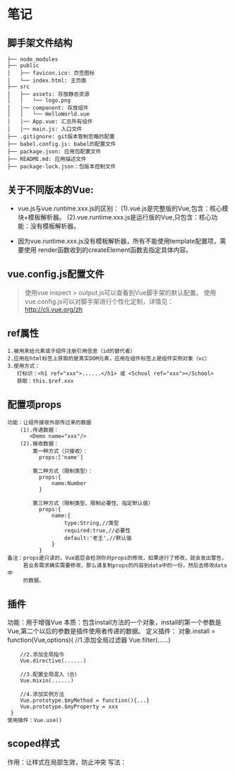 
# 笔记

## 脚手架文件结构

	├── node_modules 
	├── public
	│   ├── favicon.ico: 页签图标
	│   └── index.html: 主页面
	├── src
	│   ├── assets: 存放静态资源
	│   │   └── logo.png
	│   │── component: 存放组件
	│   │   └── HelloWorld.vue
	│   │── App.vue: 汇总所有组件
	│   │── main.js: 入口文件
	├── .gitignore: git版本管制忽略的配置
	├── babel.config.js: babel的配置文件
	├── package.json: 应用包配置文件 
	├── README.md: 应用描述文件
	├── package-lock.json：包版本控制文件

## 关于不同版本的Vue:
- vue.js与vue.runtime.xxx.js的区别：
    (1).vue.js是完整版的Vue,包含：核心模块+模板解析器。
    (2).vue.runtime.xxx.js是运行版的Vue,只包含：核心功能：没有模板解析器。

- 因为vue.runtime.xxx.js没有模板解析器，所有不能使用template配置项，需要使用
      render函数收到的createElement函数去指定具体内容。

## vue.config.js配置文件
> 使用vue inspect > output.js可以查看到Vue脚手架的默认配置。
> 使用vue.config.js可以对脚手架进行个性化定制，详情见：http://cli.vue.org/zh

## ref属性
    1.被用来给元素或子组件注册引用信息（id的替代者）
    2.应用在html标签上获取的是真实DOM元素，应用在组件标签上是组件实例对象（vc）
    3.使用方式：
       打标识：<h1 ref="xxx">......</h1> 或 <School ref="xxx"></School>
	   获取：this.$ref.xxx

## 配置项props
    功能：让组件接收外部传过来的数据
	    (1).传递数据：
	       <Demo name="xxx"/>
		(2).接收数据：
		    第一种方式（只接收）：
		      props:['name']

            第二种方式（限制类型）：
			  props:{
				  name:Number
			  }

			第三种方式（限制类型、限制必要性、指定默认值）
			  props:{
				  name:{
					  type:String,//类型
					  required:true,//必要性
					  default:'老王',//默认值
				  }
			  }
	备注：props是只读的，Vue底层会检测你对props的修改，如果进行了修改，就会发出警告，
	     若业务需求确实需要修改，那么请复制props的内容到data中的一份，然后去修改data中
		 的数据。

## 插件
   功能：用于增强Vue
   本质：包含install方法的一个对象，install的第一个参数是Vue,第二个以后的参数是插件使用者传递的数据。
   定义插件：
     对象.install = function(Vue,options){
		//1.添加全局过滤器
        Vue.filter(......)

		//2.添加全局指令
		Vue.directive(......)

		//3.配置全局混入（合）
		Vue.mixin(......)

		//4.添加实例方法
		Vue.prototype.$myMethod = function(){...}
		Vue.prototype.$myProperty = xxx
	 }
	使用插件：Vue.use()

## scoped样式
   作用：让样式在局部生效，防止冲突
   写法：<style scoped>

## 总结TodoList案例
	1.组件化编码流程：
		(1).拆分静态组件：组件要按照功能点拆分，命名不要与html元素发生冲突。
		(2).实现动态组件：考虑好数据的存放位置，数据是一个组件在用，还是一些组件在用：
		1).一个组件在用：放在组件自身即可。
		2).一些组件在用：放在他们共同的父组件上<span style="color:red">状态提升</span>。
		3).实现交互：从绑定事件开始。

	2.props适用于：
		(1).父组件 ===> 子组件 通信
		(2).子组件 ===> 父组件 通信（要求父先给子一个函数）

	3.使用v-model时要切记：v-model绑定的值不能是props传过来的值，因为props是不可以修改的！

	4.props传过来的若是对象类型的值，修改对象中的属性时Vue不会报错，但不推荐这样做。

## webStorage
	1.存储内容大小一般支持5MB左右（不同浏览器可能还不一样）
	2.浏览器端通过Window.sessionStorage和Window.localStorage属性实现本地存储机制。
	3.相关API：
		1.xxxxxStorage.setItem('key','value');
				该方法接受一个键和值作为参数，会把键值对添加到存储中，如果键名存在，则会更新对应的值。
		2.xxxxxStorage.getItem('person');
				该方法接受一个键名作为参数，返回键名对应的值。
		3.xxxxxStorage.removeItem('key');
				该方法接受一个键名作为参数，并把键名从存储中删除。
		4.xxxxxStorage.clear()
				该方法会清除存储中的所有数据。

	4.备注：
		1.SessionStorage存储的内容会随着浏览器窗口关闭而消失。
		2.LocalStorage存储的内容，需要手动清除才会消失。
		3.xxxxxStorage.getItem(xxx)如果xxx对应的value获取不到，那么getItem的返回值是null。
		4.JSON.parse(null)的结果依然是null。

## 组件的自定义事件
1.一种组件间通信的方式，适用于：子组件===>父组件
2.使用场景：A是父组件，B是子组件，B想给A传数据，那么就要在A中给B绑定自定义事件（事件的回调在A中）。
3.绑定自定义事件：
    1.第一种方式，在父组件中：<Demo @atguigu="test"/> 或 <Demo v-on:atguigu="test"/>
	2.第二种方式，在父组件中：
	    <Demo ref="demo"/>
		......
		mounted(){
			this.$ref.xxx.$on('atguigu',this.test)
		}
	3.若想让自定义事件只能触发一次，可以使用once修饰符，或$once方法。
4.触发自定义事件：this.$emit('atguigu',数据)
5.解绑自定义事件this.$off('atguigu')
6.组件上也可以绑定原生DOM事件，需要使用native修饰符。
7.注意：通过this.$ref.xxx.$on('atguigu',回调)绑定自定义事件时，回调必须配置在methods中，要么用箭头函数，否则this指向会出现问题！

## 全局事件总线（GlobalEventBus）
1.一种组件通信的方式，适用于任意组件间通信。
2.安装全局事件总线：
    new Vue({
		......
		beforeCreate(){
			Vue.prototype.$bus = this//安装全局事件总线，$bus就是当前应用的vm
		}
		......
	})
3.使用事件总线：
    1.接收数据：A组件想接收数据，则在A组件中给$bus绑定自定义事件，事件的回调留在A组件自身。
		methods(){
			demo(data){......}
		}
		......
		mounted(){
			this.$bus.$on('xxx',this.demo)
		}
	2.提供数据：this.$bus.$emit('xxx',数据)
4.最好在beforeDestroy钩子中，用$on去解绑当前组件所用到的事件。

## 消息订阅与发布（pubsub）
1.一种组件间通信的方式，适用于任意组件间通信。
2.使用步骤：
	1.安装pubsub:npm i pubsub-js
	2.引入：import pubsub from 'pubsub-js'
	3.接收数据：A组件想接收数据，则在A组件中订阅消息，订阅的回调留在A组件自身。
		methods(){
			demo(data){......}
		}
		......
		mounted(){
			this.pid = pubsub.subscribe('xxx',this.demo)//订阅消息
		}
	4.提供数据：pubsub.publish('xxx',数据)
	5.最好在beforeDestroy钩子中，用PubSub.unsubscribe(pid)去<span style="color:red">取消订阅。</span>

## nextTick
1.语法：this.$nextTick(回调函数)
2.作用：在下一次DOM更新结束后执行其指定的回调。
3.什么时候用：当改变数据后，要基于更新后的新DOM进行某些操作，要在nextTick所指定的回调函数中执行。

## Vue封装的过度与动画

1. 作用：在插入、更新或移除 DOM元素时，在合适的时候给元素添加样式类名。

2. 图示：<img src="https://img04.sogoucdn.com/app/a/100520146/5990c1dff7dc7a8fb3b34b4462bd0105" style="width:60%" />

3. 写法：

   1. 准备好样式：

      - 元素进入的样式：
        1. v-enter：进入的起点
        2. v-enter-active：进入过程中
        3. v-enter-to：进入的终点
      - 元素离开的样式：
        1. v-leave：离开的起点
        2. v-leave-active：离开过程中
        3. v-leave-to：离开的终点

   2. 使用```<transition>```包裹要过度的元素，并配置name属性：

      ```vue
      <transition name="hello">
      	<h1 v-show="isShow">你好啊！</h1>
      </transition>
      ```

   3. 备注：若有多个元素需要过度，则需要使用：```<transition-group>```，且每个元素都要指定```key```值。

## vue脚手架配置代理
方法一
   在vue.config.js中添加如下配置：
devServer:{
	proxy:"http://localhost:5000"
}
说明：
   1.优点：配置简单，请求资源时直接发给前端(8080)即可。
   2.缺点：不能配置多个代理，不能灵活的控制请求是否走代理。
   3.工作方式：若按照上述配置代理，当请求了前端不存在的资源时，那么请求会转发给服务器（优先匹配前端资源）
方法二
   编辑vue.config.js配置具体代理规则：
   module.exports = {
    devServer: {
        proxy: {
            '/api1': {//匹配所有以'api1'开头的请求路径
                target: 'http://localhost:5000',//代理目标的基础路径
                changeOrigin: true,//用于控制请求头中的post值
				pathRewrite: { '^api1': '' },
            },
            '/api2': {
                target: 'http://localhost:5001',
                changeOrigin: true,//用于控制请求头中的post值
				pathRewrite: { '^api2': '' },
            },
        }
    }
}
、
/*
   changeOrigin设置为true时，服务器收到的请求头中的host为，localhost:5000
   changeOrigin设置为false时，服务器收到的请求头中的host为，localhost:8080
   changeOrigin默认值为true
*/
说明：
    1.优点：可以配置多个代理，且可以灵活的控制请求是否走代理。
	2.缺点：配置略微繁琐，请求资源时必须加前缀。

## 插槽
1.作用：让父组件可以向子组件指定位置插入html结构，也是一种组件间通信的方式，适用于父组件===>子组件
2.分类：默认插槽、具名插槽、作用域插槽
3.使用方式：
        1.默认插槽：
	        父组件中：
		        <Category>
			      <div>html结构1</div>
			    </Category>
		    子组件中：
			    <template>
				  <div>
				    <!-- 定义插槽 -->
					<slot>插槽默认内容</slot>
				  </div>
				</template>
		2.具名插槽：
		    父组件中：
			    <Category>
				    <template slot="center">
				      <div>html结构</div>
					</template>
				<Category>
			子组价中：
			    <template>
				    <div>
						<!-- 定义插槽 -->
						<slot name="center">插槽默认内容...</slot>
						<slot name="footer">插槽默认内容...</slot>
                    </div>
				</template>
3.作用域插槽：
    1.理解：数据在组件的自身，但根据数据生成的结构需要组件的使用者来决定。（games数据造Category组件中，但使用数据所遍历的结构由App组件决定）
	2.具体编码：
	   父组件中：
	        <Category>
				<template scope="scopeData">
				    <!-- 生成的是ul列表 -->
					<ul>
						<li v-for="(g, index) in scopeData.games" :key="index">{{ g }}</li>
					</ul>
				</template>
			 </Category>

			 <Category>
				<template slot-scope="scopeData">
				    <!-- 生成的是h4标题 -->
					<h4 v-for="(g, index) in gscopeData.ames" :key="index">{{ g }}</h4>
				</template>
			</Category>
		子组件中：
		    <template>
				<div>
					<slot :games="games"></slot>
				</div>
			</template>

			<script>
				export default {
					name: "Category",
					props: ["title"],
					<!-- 数据在子组件自身 -->
					data() {
						return {
						games: ["红色警戒", "穿越火箭", "劲舞团", "超级玛丽"],
						};
					},
				};
			</script>

## Vuex
1.概念
    在Vue中实现集中式状态（数据）管理的Vue插件，对vue应用中多个组件的共享状态进行集中式的管理（读/写），也是一种组件间通信的方式，且适用于任意组件间通信。
2.何时使用？
   多个组价需要共享数据时
3.搭建vuex环境
    1.创建文件：src/store/index.js
		//引入Vue核心库
		import Vue from 'vue'
		//引入vuex
		import Vuex from 'vuex'
		//使用Vuex
		Vue.use(Vuex)

		//准备actions对象--响应组件中用户的动作
		const actions = {}
		//准备mutations对象--修改state中的数据
		const mutations = {}
		//准备state对象--保存具体的数据
		const state = {}

		//创建store并暴露store
		export default new Vuex.Store({
			actions,
			mutations,
			state
		})
	2.在main.js中床架vm时传入store配置项
	......
	//引入store
    import store from './store'
	// 创建vm
	new Vue({
		el: '#app',
		render: h => h(App),
		store
	})
4.基本使用
    1.初始化数据、配置actions、配置mutations,操作文件store.js
		//引入Vue核心库
		import Vue from 'vue'
		//引入vuex
		import Vuex from 'vuex'
		//使用Vuex
		Vue.use(Vuex)

		const actions = {
			//响应组件中加的动作
			jia(context, value) {
				//console.log('actions中的jia被调用了', context, value)
				context.commit('JIA', value)
			},
		}

		const mutations = {
			//执行加
			JIA(state, value) {
				//console.log('mutations中的JIA被调用了', state, value)
				state.sum += value
			},
		}

		//初始化数据
		const state = {
			sum:0
		}

		//创建store并暴露store
		export default new Vuex.Store({
			actions,
			mutations,
			state
		})
	2.组件中读取vuex中的数据：$store.state.sum
	3.组件中修改vuex中的数据：$store.dispatch('actions中的方法名',数据)或$store.commit('mutations',数据)
	备注：若没有网络请求或其他业务逻辑，组件中也可以越过actions，即不写dispatch,直接编写commit
5.getters的使用
    1.概念：当state中的数据需要经过加工后再使用时，可以使用getters加工。
	2.在store.js中追加getters配置
	   ......
	   const getters = {
			bigSum(state) {
				return state.sum * 10
			}
		}

		//创建并暴露store
		export default new Vuex.Store({
			......
			getters
		})
		3.组件中读取数据：$store.getters.bigSum
6.四个map方法的使用
    1.mapState方法：用于帮助我们映射state中的数据为计算属性
		computed: {
			//借助mapState生成计算属性，sum、school、subject（对象写法）
			...mapState({ sum: "sum", school: "school", subject: "subject" }),

			//借助mapState生成计算属性，sum、school、subject（数组写法）
			...mapState(["sum", "school", "subject"]),
		}
	 2.mapGetters方法：用于帮助我们映射getters中的数据为计算属性
		computed: {
			//借助mapGetters生成计算属性，bigSum（对象写法）
			...mapGetters({ bigSum: "bigSum"}),

			//借助mapGetters生成计算属性，bigSum（数组写法）
			...mapGetters(["bigSum"]),
		}
	3.mapActions方法：用于帮助我们生成与actions对话的方法，即：包含$store.dispatch(xxx)的函数、
	    methods:{
			//靠mapActions生成，incrementOdd、incrementWait（对象写法）
			...mapActions({ incrementOdd: "jiaOdd", incrementWait: "jiaWait" }),

			//靠mapActions生成，incrementOdd、incrementWai（数组写法）
			...mapActions(["jiaOdd", "jiaWait"]),
		}
	3.mapMutations方法：用于帮助我们生成与mutations对话的方法，即：包含$store.commit(xxx)的函数、
		methods:{
			//靠mapMutations生成，increment、decrement（对象写法）
			...mapMutations({ increment: "JIA", decrement: "JIAN" }),

			//靠mapMutations生成，incrementOdd、incrementWai（数组写法）
			...mapMutations(["JIA", "JIAN"]),
		}
	备注：mapActions与mapMutations使用时，若需要传递参数：在模板中绑定事件时传递好参数，否则参数是事件对象。